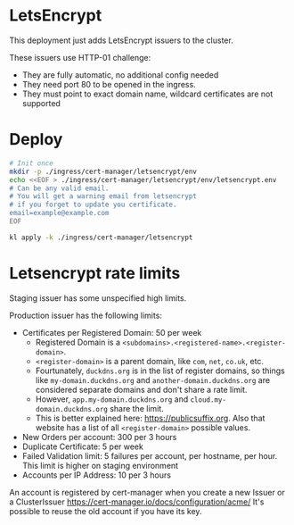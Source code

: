 
# LetsEncrypt

This deployment just adds LetsEncrypt issuers to the cluster.

These issuers use HTTP-01 challenge:
- They are fully automatic, no additional config needed
- They need port 80 to be opened in the ingress.
- They must point to exact domain name, wildcard certificates are not supported

# Deploy

```bash
# Init once
mkdir -p ./ingress/cert-manager/letsencrypt/env
echo <<EOF > ./ingress/cert-manager/letsencrypt/env/letsencrypt.env
# Can be any valid email.
# You will get a warning email from letsencrypt
# if you forget to update you certificate.
email=example@example.com
EOF

kl apply -k ./ingress/cert-manager/letsencrypt
```

# Letsencrypt rate limits

Staging issuer has some unspecified high limits.

Production issuer has the following limits:
- Certificates per Registered Domain: 50 per week
  - Registered Domain is a `<subdomains>.<registered-name>.<register-domain>`.
  - `<register-domain>` is a parent domain, like `com`, `net`, `co.uk`, etc.
  - Fourtunately, `duckdns.org` is in the list of register domains,
  so things like `my-domain.duckdns.org` and `another-domain.duckdns.org`
  are considered separate domains and don't share a rate limit.
  - However, `app.my-domain.duckdns.org` and `cloud.my-domain.duckdns.org` share the limit.
  - This is better explained here: https://publicsuffix.org.
  Also that website has a list of all `<register-domain>` possible values.
- New Orders per account: 300 per 3 hours
- Duplicate Certificate: 5 per week
- Failed Validation limit: 5 failures per account, per hostname, per hour.
  This limit is higher on staging environment
- Accounts per IP Address: 10 per 3 hours

An account is registered by cert-manager when you create a new Issuer or a ClusterIssuer
https://cert-manager.io/docs/configuration/acme/
It's possible to reuse the old account if you have its key.
